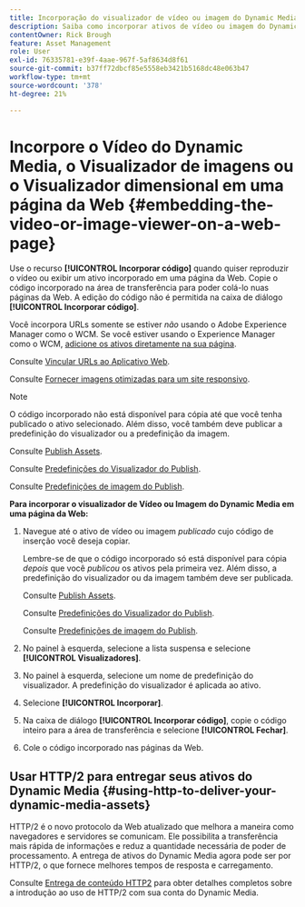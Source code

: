 ```yaml
---
title: Incorporação do visualizador de vídeo ou imagem do Dynamic Media em uma página da Web
description: Saiba como incorporar ativos de vídeo ou imagem do Dynamic Media em uma página da Web.
contentOwner: Rick Brough
feature: Asset Management
role: User
exl-id: 76335781-e39f-4aae-967f-5af8634d8f61
source-git-commit: b37ff72dbcf85e5558eb3421b5168dc48e063b47
workflow-type: tm+mt
source-wordcount: '378'
ht-degree: 21%

---
```


# Incorpore o Vídeo do Dynamic Media, o Visualizador de imagens ou o Visualizador dimensional em uma página da Web {#embedding-the-video-or-image-viewer-on-a-web-page}

Use o recurso **[!UICONTROL Incorporar código]** quando quiser reproduzir o vídeo ou exibir um ativo incorporado em uma página da Web. Copie o código incorporado na área de transferência para poder colá-lo nuas páginas da Web. A edição do código não é permitida na caixa de diálogo **[!UICONTROL Incorporar código]**.

Você incorpora URLs somente se estiver _não_ usando o Adobe Experience Manager como o WCM. Se você estiver usando o Experience Manager como o WCM, [adicione os ativos diretamente na sua página](adding-dynamic-media-assets-to-pages.md).

Consulte [Vincular URLs ao Aplicativo Web](linking-urls-to-yourwebapplication.md).

Consulte [Fornecer imagens otimizadas para um site responsivo](responsive-site.md).

>[!NOTE]
>
>O código incorporado não está disponível para cópia até que você tenha publicado o ativo selecionado. Além disso, você também deve publicar a predefinição do visualizador ou a predefinição da imagem.
>
>Consulte [Publish Assets](publishing-dynamicmedia-assets.md).
>
>Consulte [Predefinições do Visualizador do Publish](managing-viewer-presets.md#publishing-viewer-presets).
>
>Consulte [Predefinições de imagem do Publish](managing-image-presets.md#publishing-image-presets).

**Para incorporar o visualizador de Vídeo ou Imagem do Dynamic Media em uma página da Web:**

1. Navegue até o ativo de vídeo ou imagem *publicado* cujo código de inserção você deseja copiar.

   Lembre-se de que o código incorporado só está disponível para cópia *depois* que você *publicou* os ativos pela primeira vez. Além disso, a predefinição do visualizador ou da imagem também deve ser publicada.

   Consulte [Publish Assets](publishing-dynamicmedia-assets.md).

   Consulte [Predefinições do Visualizador do Publish](managing-viewer-presets.md#publishing-viewer-presets).

   Consulte [Predefinições de imagem do Publish](managing-image-presets.md#publishing-image-presets).

1. No painel à esquerda, selecione a lista suspensa e selecione **[!UICONTROL Visualizadores]**.
1. No painel à esquerda, selecione um nome de predefinição do visualizador. A predefinição do visualizador é aplicada ao ativo.
1. Selecione **[!UICONTROL Incorporar]**.
1. Na caixa de diálogo **[!UICONTROL Incorporar código]**, copie o código inteiro para a área de transferência e selecione **[!UICONTROL Fechar]**.
1. Cole o código incorporado nas páginas da Web.

## Usar HTTP/2 para entregar seus ativos do Dynamic Media {#using-http-to-deliver-your-dynamic-media-assets}

HTTP/2 é o novo protocolo da Web atualizado que melhora a maneira como navegadores e servidores se comunicam. Ele possibilita a transferência mais rápida de informações e reduz a quantidade necessária de poder de processamento. A entrega de ativos do Dynamic Media agora pode ser por HTTP/2, o que fornece melhores tempos de resposta e carregamento.

Consulte [Entrega de conteúdo HTTP2](http2faq.md) para obter detalhes completos sobre a introdução ao uso de HTTP/2 com sua conta do Dynamic Media.
